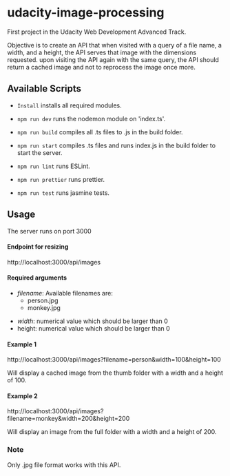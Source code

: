 
# udacity-image-processing
First project in the Udacity Web Development Advanced Track. 

Objective is to create an API that when visited with a query of a file name, a width, and a height, the API serves that image with the dimensions requested. upon visiting the API again with the same query, the API should return a cached image and not to reprocess the image once more.

## Available Scripts
* `Install` installs all required modules.

* `npm run dev` runs the nodemon module on 'index.ts'.

* `npm run build` compiles all .ts files to .js in the build folder.

* `npm run start` compiles .ts files and runs index.js in the build folder to start the server.

* `npm run lint` runs ESLint.

* `npm run prettier` runs prettier.

* `npm run test` runs jasmine tests.

## Usage
The server runs on port 3000

#### Endpoint for resizing
http://localhost:3000/api/images

#### Required arguments
* _filename_: Available filenames are:
    * person.jpg
    * monkey.jpg

- _width_: numerical value which should be larger than 0
- height: numerical value which should be larger than 0

#### Example 1
http://localhost:3000/api/images?filename=person&width=100&height=100

Will display a cached image from the thumb folder with a width and a height of 100.

#### Example 2
http://localhost:3000/api/images?filename=monkey&width=200&height=200

Will display an image from the full folder with a width and a height of 200.

### Note
Only .jpg file format works with this API.
